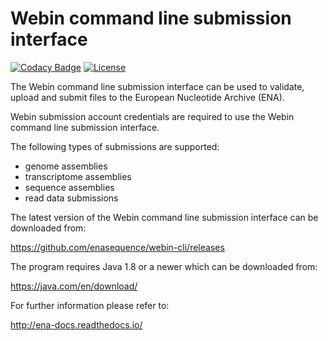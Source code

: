 # Webin command line submission interface

[![Codacy Badge](https://api.codacy.com/project/badge/Grade/c4fa2bcf5593436da9ea27149f84ee6e)](https://app.codacy.com/app/enasequence/webin-cli?utm_source=github.com&utm_medium=referral&utm_content=enasequence/webin-cli&utm_campaign=badger)
[![License](https://img.shields.io/badge/License-Apache%202.0-blue.svg)](https://opensource.org/licenses/Apache-2.0)

The Webin command line submission interface can be used to validate, upload and submit files to the European Nucleotide Archive (ENA).

Webin submission account credentials are required to use the Webin command line submission interface.

The following types of submissions are supported:

- genome assemblies
- transcriptome assemblies
- sequence assemblies
- read data submissions

The latest version of the Webin command line submission interface can be downloaded from: 

<https://github.com/enasequence/webin-cli/releases>

The program requires Java 1.8 or a newer which can be downloaded from:

<https://java.com/en/download/>

For further information please refer to:

<http://ena-docs.readthedocs.io/>
